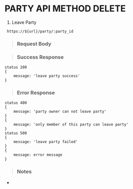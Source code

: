 # PARTY API METHOD DELETE

1. Leave Party

` https://${url}/party/:party_id`

> ### Request Body


> ### Success Response

```
status 200
{
    message: 'leave party success'
}
```

> ### Error Response

```
status 400
{
    message: 'party owner can not leave party'
}
{
    message: 'only member of this party can leave party'
}
status 500
{
    message: 'leave party failed'
}
{
    message: error message
}
```

> ### Notes

-
